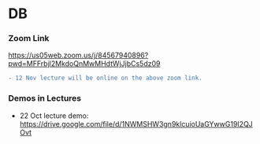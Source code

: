# DB

### Zoom Link
https://us05web.zoom.us/j/84567940896?pwd=MFFrbjl2MkdoQnMwMHdtWjJjbCs5dz09


```diff
- 12 Nov lecture will be online on the above zoom link.
```

### Demos in Lectures 
- 22 Oct lecture demo: https://drive.google.com/file/d/1NWMSHW3gn9klcuioUaGYwwG19I2QJOvt

<!--
```diff
+ Tomorrow, 04 Sep, there will be no new lecture. 
+ I will be available at the below zoom link to answer any issue you have.
+ Feel free not to attend.
- Finally, share this info with your colleagues. 
```
-->

<!-- 
- The above file has been updated, including the 22 October lecture.
## Lectures
- **Lecture 1** 
  - File "DFo1.pdf" https://raw.githubusercontent.com/fcai-b/db/main/DFo1.pdf
-->
